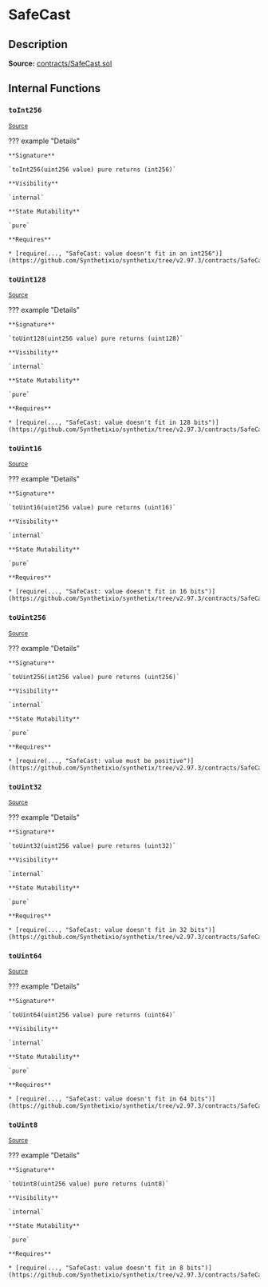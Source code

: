 # SafeCast

## Description

**Source:** [contracts/SafeCast.sol](https://github.com/Synthetixio/synthetix/tree/v2.97.3/contracts/SafeCast.sol)

## Internal Functions

### `toInt256`

<sub>[Source](https://github.com/Synthetixio/synthetix/tree/v2.97.3/contracts/SafeCast.sol#L115)</sub>

??? example "Details"

    **Signature**

    `toInt256(uint256 value) pure returns (int256)`

    **Visibility**

    `internal`

    **State Mutability**

    `pure`

    **Requires**

    * [require(..., "SafeCast: value doesn't fit in an int256")](https://github.com/Synthetixio/synthetix/tree/v2.97.3/contracts/SafeCast.sol#L116)

### `toUint128`

<sub>[Source](https://github.com/Synthetixio/synthetix/tree/v2.97.3/contracts/SafeCast.sol#L31)</sub>

??? example "Details"

    **Signature**

    `toUint128(uint256 value) pure returns (uint128)`

    **Visibility**

    `internal`

    **State Mutability**

    `pure`

    **Requires**

    * [require(..., "SafeCast: value doesn't fit in 128 bits")](https://github.com/Synthetixio/synthetix/tree/v2.97.3/contracts/SafeCast.sol#L32)

### `toUint16`

<sub>[Source](https://github.com/Synthetixio/synthetix/tree/v2.97.3/contracts/SafeCast.sol#L76)</sub>

??? example "Details"

    **Signature**

    `toUint16(uint256 value) pure returns (uint16)`

    **Visibility**

    `internal`

    **State Mutability**

    `pure`

    **Requires**

    * [require(..., "SafeCast: value doesn't fit in 16 bits")](https://github.com/Synthetixio/synthetix/tree/v2.97.3/contracts/SafeCast.sol#L77)

### `toUint256`

<sub>[Source](https://github.com/Synthetixio/synthetix/tree/v2.97.3/contracts/SafeCast.sol#L103)</sub>

??? example "Details"

    **Signature**

    `toUint256(int256 value) pure returns (uint256)`

    **Visibility**

    `internal`

    **State Mutability**

    `pure`

    **Requires**

    * [require(..., "SafeCast: value must be positive")](https://github.com/Synthetixio/synthetix/tree/v2.97.3/contracts/SafeCast.sol#L104)

### `toUint32`

<sub>[Source](https://github.com/Synthetixio/synthetix/tree/v2.97.3/contracts/SafeCast.sol#L61)</sub>

??? example "Details"

    **Signature**

    `toUint32(uint256 value) pure returns (uint32)`

    **Visibility**

    `internal`

    **State Mutability**

    `pure`

    **Requires**

    * [require(..., "SafeCast: value doesn't fit in 32 bits")](https://github.com/Synthetixio/synthetix/tree/v2.97.3/contracts/SafeCast.sol#L62)

### `toUint64`

<sub>[Source](https://github.com/Synthetixio/synthetix/tree/v2.97.3/contracts/SafeCast.sol#L46)</sub>

??? example "Details"

    **Signature**

    `toUint64(uint256 value) pure returns (uint64)`

    **Visibility**

    `internal`

    **State Mutability**

    `pure`

    **Requires**

    * [require(..., "SafeCast: value doesn't fit in 64 bits")](https://github.com/Synthetixio/synthetix/tree/v2.97.3/contracts/SafeCast.sol#L47)

### `toUint8`

<sub>[Source](https://github.com/Synthetixio/synthetix/tree/v2.97.3/contracts/SafeCast.sol#L91)</sub>

??? example "Details"

    **Signature**

    `toUint8(uint256 value) pure returns (uint8)`

    **Visibility**

    `internal`

    **State Mutability**

    `pure`

    **Requires**

    * [require(..., "SafeCast: value doesn't fit in 8 bits")](https://github.com/Synthetixio/synthetix/tree/v2.97.3/contracts/SafeCast.sol#L92)
